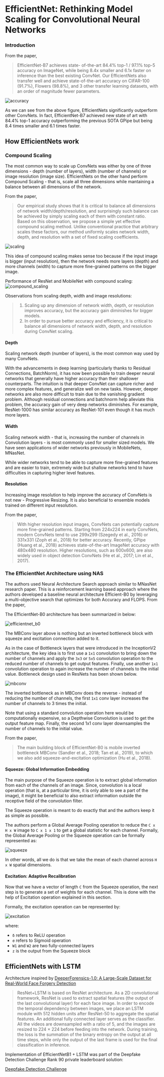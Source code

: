 # EfficientNet: Rethinking Model Scaling for Convolutional Neural Networks

### Introduction

From the paper,
> EfficientNet-B7 achieves state- of-the-art 84.4% top-1 / 97.1% top-5 accuracy on ImageNet, while being 8.4x smaller and 6.1x faster on inference than the best existing ConvNet. Our EfficientNets also transfer well and achieve state-of-the-art accuracy on CIFAR-100 (91.7%), Flowers (98.8%), and 3 other transfer learning datasets, with an order of magnitude fewer parameters.


![accuracy](images/efficientnet_accuracy.png)

As we can see from the above figure, EfficientNets significantly outperform other ConvNets. In fact, EfficientNet-B7 achieved new state of art with 84.4% top-1 accuracy outperforming the previous SOTA GPipe but being 8.4 times smaller and 6.1 times faster.

## How EfficientNets work

### Compound Scaling

The most common way to scale up ConvNets was either by one of three dimensions - depth (number of layers), width (number of channels) or image resolution (image size). EfficientNets on the other hand perform Compound Scaling - that is, scale all three dimensions while mantaining a balance between all dimensions of the network.

From the paper,

> Our empirical study shows that it is critical to balance all dimensions of network width/depth/resolution, and surprisingly such balance can be achieved by simply scaling each of them with constant ratio. Based on this observation, we propose a simple yet effective compound scaling method. Unlike conventional practice that arbitrary scales these factors, our method uniformly scales network width, depth, and resolution with a set of fixed scaling coefficients.

![scaling](images/model_scaling.png)

This idea of compound scaling makes sense too because if the input image is bigger (input resolution), then the network needs more layers (depth) and more channels (width) to capture more fine-grained patterns on the bigger image.

Performance of ResNet and MobileNet with compound scaling:
![compound_scaling](images/compound_scaling.png)


Observations from scaling depth, width and image resolutions:
> 1. Scaling up any dimension of network width, depth, or resolution improves accuracy, but the accuracy gain diminishes for bigger models.
> 2. In order to pursue better accuracy and efficiency, it is critical to balance all dimensions of network width, depth, and resolution during ConvNet scaling.

#### Depth

Scaling network depth (number of layers), is the most common way used by many ConvNets.

With the advancements in deep learning (particularly thanks to Residual Connections, BatchNorm), it has now been possible to train deeper neural networks that generally have higher accuracy than their shallower counterparts. The intuition is that deeper ConvNet can capture richer and more complex features, and generalize well on new tasks. However, deeper networks are also more difficult to train due to the vanishing gradient problem. Although residual connections and batchnorm help alleviate this problem, the accuracy gain of very deep networks diminishes. For example, ResNet-1000 has similar accuracy as ResNet-101 even though it has much more layers.

#### Width

Scaling network width - that is, increasing the number of channels in Convolution layers - is most commonly used for smaller sized models. We have seen applications of wider networks previously in MobileNets, MNasNet.

While wider networks tend to be able to capture more fine-grained features and are easier to train, extremely wide but shallow networks tend to have difficulties in capturing higher level features.

#### Resolution

Increasing image resolution to help improve the accuracy of ConvNets is not new - Progressive Resizing. It is also beneficial to ensemble models trained on different input resolution.

From the paper, 
> With higher resolution input images, ConvNets can potentially capture more fine-grained patterns. Starting from 224x224 in early ConvNets, modern ConvNets tend to use 299x299 (Szegedy et al., 2016) or 331x331 (Zoph et al., 2018) for better accuracy. Recently, GPipe (Huang et al., 2018) achieves state-of-the-art ImageNet accuracy with 480x480 resolution. Higher resolutions, such as 600x600, are also widely used in object detection ConvNets (He et al., 2017; Lin et al., 2017).

### The EfficientNet Architecture using NAS

The authors used Neural Architecture Search approach similar to MNasNet research paper. This is a reinforcement learning based approach where the authors developed a baseline neural architecture Efficient-B0 by leveraging a multi-objective search that optimizes for both Accuracy and FLOPS. From the paper,

The EfficientNet-B0 architecture has been summarized in below:

![efficientnet_b0](images/efficientnet_b0.png)

The MBConv layer above is nothing but an inverted bottleneck block with squeeze and excitation connection added to it.

As in the case of Bottleneck layers that were introduced in the InceptionV2 architecture, the key idea is to first use a `1x1` convolution to bring down the number of channels and apply the `3x3` or `5x5` convolution operation to the reduced number of channels to get output features. Finally, use another `1x1` convolution operation to again increase the number of channels to the initial value. Bottleneck design used in ResNets has been shown below.

![mbconv](images/mbconv.png)

The inverted bottleneck as in MBConv does the reverse - instead of reducing the number of channels, the first `1x1` conv layer increases the number of channels to 3 times the initial.

Note that using a standard convolution operation here would be computationally expensive, so a Depthwise Convolution is used to get the output feature map. Finally, the second 1x1 conv layer downsamples the number of channels to the initial value. 

From the paper,

>The main building block of EfficientNet-B0 is mobile inverted bottleneck MBConv (Sandler et al., 2018; Tan et al., 2019), to which we also add squeeze-and-excitation optimization (Hu et al., 2018).

#### Squeeze: Global Information Embedding

The main purpose of the Squeeze operation is to extract global information from each of the channels of an image. Since, convolution is a local operation (that is, at a particular time, it is only able to see a part of the image), it might be beneficial to also extract information outside the receptive field of the convolution filter.

The Squeeze operation is meant to do exactly that and the authors keep it as simple as possible.

The authors perform a Global Average Pooling operation to reduce the `C x H x W` image to `C x 1 x 1` to get a global statistic for each channel. Formally, the Global Average Pooling or the Squeeze operation can be formally represented as:

![squeeze](images/squeeze.png)

In other words, all we do is that we take the mean of each channel across `H x W` spatial dimensions.

#### Excitation: Adaptive Recalibration

Now that we have a vector of length `C` from the Squeeze operation, the next step is to generate a set of weights for each channel. This is done with the help of Excitation operation explained in this section.

Formally, the excitation operation can be represented by:

![excitation](images/excitation.png)

where:
- `δ` refers to ReLU operation
- `σ` refers to Sigmoid operation
- `W1` and `W2` are two fully-connected layers
- `z` is the output from the Squeeze block

## EfficientNets with LSTM

Architecture inspired by [DeeperForensics-1.0: A Large-Scale Dataset for Real-World Face Forgery Detection](https://arxiv.org/pdf/2001.03024.pdf)

> ResNet+LSTM is based on ResNet architecture. As a 2D convolutional framework, ResNet is used to extract spatial features (the output of the last convolutional layer) for each face image. In order to encode the temporal dependency between images,
we place an LSTM module with 512 hidden units after ResNet-50 to aggregate the spatial features. An additional fully connected layer serves as the classifier. All the videos are downsampled with a ratio of 5, and the images are resized to 224 × 224 before feeding into the network. During training, the loss is the summation of the binary entropy on the output at all
time steps, while only the output of the last frame is used for the final classification in inference.

Implementation of EfficientNetB1 + LSTM was part of the Deepfake Detection Challenge Rank 90 private leaderboard solution: 

[Deepfake Detection Challenge](https://www.kaggle.com/c/deepfake-detection-challenge)



